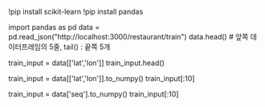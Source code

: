 !pip install scikit-learn
!pip install pandas

import pandas as pd
data = pd.read_json("http://localhost:3000/restaurant/train")
data.head() # 앞쪽 데이터프레임의 5줄, tail() : 끝쪽 5개

train_input = data[['lat','lon']]
train_input.head()

train_input = data[['lat','lon']].to_numpy()
train_input[:10]

train_input = data['seq'].to_numpy()
train_input[:10]